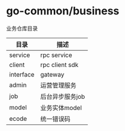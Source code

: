 # go-common/business

业务仓库目录

| 目录 | 描述 |
| -------- | -------------- |
| service  | rpc service    |
| client   | rpc client sdk |
| interface| gateway        |
| admin    | 运营管理服务   |
| job      | 后台异步服务job|
| model    | 业务实体model  |
| ecode    | 统一错误码     |

